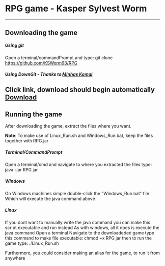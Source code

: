 # RPG game - Kasper Sylvest Worm
---
## Downloading the game
##### Using git
Open a terminal/commandPrompt and type: 
git clone https://github.com/KSWorm93/RPG
##### Using DownGit - Thanks to [Minhas Kamal](https://github.com/MinhasKamal/DownGit)
Click link, download should begin automatically
[Download](https://minhaskamal.github.io/DownGit/#/home?url=https://github.com/KSWorm93/RPG/blob/master/RPG.zip)
---
## Running the game
After downloading the game, extract the files where you want.

**Note**: To make use of Linux_Run.sh and Windows_Run.bat, 
keep the files together with RPG.jar

##### Terminal/CommandPrompt
Open a terminal/cmd and navigate to where you extracted the files
type: 
java -jar RPG.jar
##### Windows
On Windows machines simple double-click the "Windows_Run.bat" file
Which will execute the java command above
##### Linux
If you dont want to manually write the java command 
you can make this script executable and run instead
As with windows, all it does is execute the java command
Open a terminal
Navigate to the downloadeded game
type this command to make file executable:
chmod +x RPG.jar
then to run the game type:
./Linux_Run.sh

Furthermore, you could consider making an alias for the game, 
to run it from anywhere